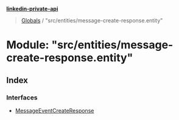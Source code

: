 **[linkedin-private-api](../README.md)**

> [Globals](../globals.md) / "src/entities/message-create-response.entity"

# Module: "src/entities/message-create-response.entity"

## Index

### Interfaces

* [MessageEventCreateResponse](../interfaces/_src_entities_message_create_response_entity_.messageeventcreateresponse.md)
